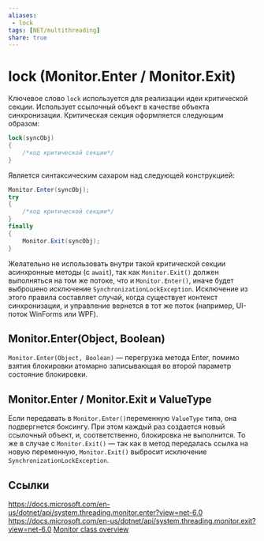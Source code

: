 ```yaml
---
aliases:
 - lock
tags: [NET/multithreading]
share: true
---
```

# lock (Monitor.Enter / Monitor.Exit)
Ключевое слово `lock` используется для реализации идеи критической секции.
Использует ссылочный объект в качестве объекта синхронизации.
Критическая секция оформляется следующим образом:
```csharp
lock(syncObj)
{
	/*код критической секции*/
}
```
Является синтаксическим сахаром над следующей конструкцией:
```csharp
Monitor.Enter(syncObj);
try
{
	/*код критической секции*/
}
finally
{
	Monitor.Exit(syncObj);
}
```
Желательно не использовать внутри такой критической секции асинхронные методы (с `await`), так как `Monitor.Exit()` должен выполняться на том же потоке, что и `Monitor.Enter()`, иначе будет выброшено исключение `SynchronizationLockException`. Исключение из этого правила составляет случай, когда существует контекст синхронизации, и управление вернется в тот же поток (например, UI-поток WinForms или WPF).
## Monitor.Enter(Object, Boolean)
`Monitor.Enter(Object, Boolean)` — перегрузка метода Enter, помимо взятия блокировки атомарно записывающая во второй параметр состояние блокировки. 
## Monitor.Enter / Monitor.Exit и ValueType
Если передавать в `Monitor.Enter()`переменную `ValueType` типа, она подвергнется боксингу. При этом каждый раз создается новый ссылочный объект, и, соответственно, блокировка не выполнится. То же в случае с `Monitor.Exit()` — так как в метод передалась ссылка на новую переменную, `Monitor.Exit()` выбросит исключение `SynchronizationLockException`.

## Ссылки
https://docs.microsoft.com/en-us/dotnet/api/system.threading.monitor.enter?view=net-6.0
https://docs.microsoft.com/en-us/dotnet/api/system.threading.monitor.exit?view=net-6.0
[Monitor class overview](https://docs.microsoft.com/en-us/dotnet/api/system.threading.monitor?view=net-6.0#the-monitor-class-an-overview)
